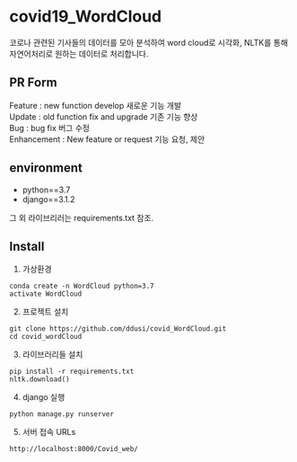 # covid19_WordCloud
코로나 관련된 기사들의 데이터를 모아 분석하여 word cloud로 시각화, NLTK를 통해 자연어처리로 원하는 데이터로 처리합니다. 


## PR Form
Feature : new function develop 새로운 기능 개발 <br>
Update : old function fix and upgrade 기존 기능 향상 <br>
Bug : bug fix 버그 수정 <br>
Enhancement : New feature or request 기능 요청, 제안 <br>


## environment
- python==3.7
- django==3.1.2

그 외 라이브리러는 requirements.txt 참조.

## Install
1. 가상환경 
```
conda create -n WordCloud python=3.7
activate WordCloud
```

2. 프로젝트 설치
```
git clone https://github.com/ddusi/covid_WordCloud.git
cd covid_wordCloud
```

3. 라이브러리들 설치
```
pip install -r requirements.txt
nltk.download()
```

4. django 실행
```
python manage.py runserver
```

5. 서버 접속 URLs
```
http://localhost:8000/Covid_web/
```

